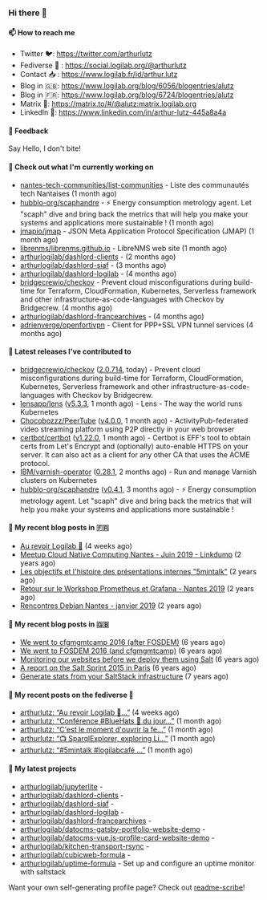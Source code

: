 ### Hi there 👋

#### 📫 How to reach me

- Twitter 🐦: https://twitter.com/arthurlutz
- Fediverse 🐘 : https://social.logilab.org/@arthurlutz
- Contact 📥 : https://www.logilab.fr/id/arthur.lutz
- Blog in 🇬🇧: https://www.logilab.org/blog/6056/blogentries/alutz
- Blog in 🇫🇷: https://www.logilab.org/blog/6724/blogentries/alutz
- Matrix 💬: https://matrix.to/#/@alutz:matrix.logilab.org
- LinkedIn 👔:  https://www.linkedin.com/in/arthur-lutz-445a8a4a

#### 💬 Feedback

Say Hello, I don't bite!

#### 👷 Check out what I'm currently working on

- [nantes-tech-communities/list-communities](https://github.com/nantes-tech-communities/list-communities) - Liste des communautés tech Nantaises (1 month ago)
- [hubblo-org/scaphandre](https://github.com/hubblo-org/scaphandre) - ⚡ Energy consumption metrology agent. Let &#34;scaph&#34; dive and bring back the metrics that will help you make your systems and applications more sustainable ! (1 month ago)
- [jmapio/jmap](https://github.com/jmapio/jmap) - JSON Meta Application Protocol Specification (JMAP) (1 month ago)
- [librenms/librenms.github.io](https://github.com/librenms/librenms.github.io) - LibreNMS web site (1 month ago)
- [arthurlogilab/dashlord-clients](https://github.com/arthurlogilab/dashlord-clients) -  (2 months ago)
- [arthurlogilab/dashlord-siaf](https://github.com/arthurlogilab/dashlord-siaf) -  (3 months ago)
- [arthurlogilab/dashlord-logilab](https://github.com/arthurlogilab/dashlord-logilab) -  (4 months ago)
- [bridgecrewio/checkov](https://github.com/bridgecrewio/checkov) - Prevent cloud misconfigurations during build-time for Terraform, CloudFormation, Kubernetes, Serverless framework and other infrastructure-as-code-languages with Checkov by Bridgecrew. (4 months ago)
- [arthurlogilab/dashlord-francearchives](https://github.com/arthurlogilab/dashlord-francearchives) -  (4 months ago)
- [adrienverge/openfortivpn](https://github.com/adrienverge/openfortivpn) - Client for PPP&#43;SSL VPN tunnel services (4 months ago)


#### 🔭 Latest releases I've contributed to

- [bridgecrewio/checkov](https://github.com/bridgecrewio/checkov) ([2.0.714](https://github.com/bridgecrewio/checkov/releases/tag/2.0.714), today) - Prevent cloud misconfigurations during build-time for Terraform, CloudFormation, Kubernetes, Serverless framework and other infrastructure-as-code-languages with Checkov by Bridgecrew.
- [lensapp/lens](https://github.com/lensapp/lens) ([v5.3.3](https://github.com/lensapp/lens/releases/tag/v5.3.3), 1 month ago) - Lens - The way the world runs Kubernetes
- [Chocobozzz/PeerTube](https://github.com/Chocobozzz/PeerTube) ([v4.0.0](https://github.com/Chocobozzz/PeerTube/releases/tag/v4.0.0), 1 month ago) - ActivityPub-federated video streaming platform using P2P directly in your web browser
- [certbot/certbot](https://github.com/certbot/certbot) ([v1.22.0](https://github.com/certbot/certbot/releases/tag/v1.22.0), 1 month ago) - Certbot is EFF&#39;s tool to obtain certs from Let&#39;s Encrypt and (optionally) auto-enable HTTPS on your server.  It can also act as a client for any other CA that uses the ACME protocol.
- [IBM/varnish-operator](https://github.com/IBM/varnish-operator) ([0.28.1](https://github.com/IBM/varnish-operator/releases/tag/0.28.1), 2 months ago) - Run and manage Varnish clusters on Kubernetes
- [hubblo-org/scaphandre](https://github.com/hubblo-org/scaphandre) ([v0.4.1](https://github.com/hubblo-org/scaphandre/releases/tag/v0.4.1), 3 months ago) - ⚡ Energy consumption metrology agent. Let &#34;scaph&#34; dive and bring back the metrics that will help you make your systems and applications more sustainable !

#### 📜 My recent blog posts in 🇫🇷

- [Au revoir Logilab 👋](https://www.logilab.org/blogentry/10326884) (4 weeks ago)
- [Meetup Cloud Native Computing Nantes - Juin 2019 - Linkdump](https://www.logilab.org/blogentry/10132594) (2 years ago)
- [Les objectifs et l&#39;histoire des présentations internes &#34;5mintalk&#34;](https://www.logilab.org/blogentry/10131689) (2 years ago)
- [Retour sur le Workshop Prometheus et Grafana - Nantes 2019](https://www.logilab.org/blogentry/10131299) (2 years ago)
- [Rencontres Debian Nantes - janvier 2019](https://www.logilab.org/blogentry/10131004) (2 years ago)

#### 📜 My recent blog posts in 🇬🇧

- [We went to cfgmgmtcamp 2016 (after FOSDEM)](https://www.logilab.org/blogentry/4253513) (6 years ago)
- [We went to FOSDEM 2016 (and cfgmgmtcamp)](https://www.logilab.org/blogentry/4253406) (6 years ago)
- [Monitoring our websites before we deploy them using Salt](https://www.logilab.org/blogentry/288175) (6 years ago)
- [A report on the Salt Sprint 2015 in Paris](https://www.logilab.org/blogentry/288007) (6 years ago)
- [Generate stats from your SaltStack infrastructure](https://www.logilab.org/blogentry/283815) (7 years ago)

#### 📜 My recent posts on the fediverse 🐘

- [arthurlutz: “Au revoir Logilab 👋…”](https://social.logilab.org/@arthurlutz/107456146459624403) (4 weeks ago)
- [arthurlutz: “Conférence #BlueHats 🧢 du jour…”](https://social.logilab.org/@arthurlutz/107422103330628035) (1 month ago)
- [arthurlutz: “C&#39;est le moment d&#39;ouvrir la fe…”](https://social.logilab.org/@arthurlutz/107417635436592654) (1 month ago)
- [arthurlutz: “📺 SparqlExplorer, exploring Li…”](https://social.logilab.org/@arthurlutz/107376849032712896) (1 month ago)
- [arthurlutz: “#5mintalk #logilabcafé  …”](https://social.logilab.org/@arthurlutz/107344136426130368) (1 month ago)

#### 🌱 My latest projects

- [arthurlogilab/jupyterlite](https://github.com/arthurlogilab/jupyterlite) - 
- [arthurlogilab/dashlord-clients](https://github.com/arthurlogilab/dashlord-clients) - 
- [arthurlogilab/dashlord-siaf](https://github.com/arthurlogilab/dashlord-siaf) - 
- [arthurlogilab/dashlord-logilab](https://github.com/arthurlogilab/dashlord-logilab) - 
- [arthurlogilab/dashlord-francearchives](https://github.com/arthurlogilab/dashlord-francearchives) - 
- [arthurlogilab/datocms-gatsby-portfolio-website-demo](https://github.com/arthurlogilab/datocms-gatsby-portfolio-website-demo) - 
- [arthurlogilab/datocms-vue.js-profile-card-website-demo](https://github.com/arthurlogilab/datocms-vue.js-profile-card-website-demo) - 
- [arthurlogilab/kitchen-transport-rsync](https://github.com/arthurlogilab/kitchen-transport-rsync) - 
- [arthurlogilab/cubicweb-formula](https://github.com/arthurlogilab/cubicweb-formula) - 
- [arthurlogilab/uptime-formula](https://github.com/arthurlogilab/uptime-formula) -  Set up and configure an uptime monitor with saltstack



Want your own self-generating profile page? Check out [readme-scribe](https://github.com/muesli/readme-scribe)!
